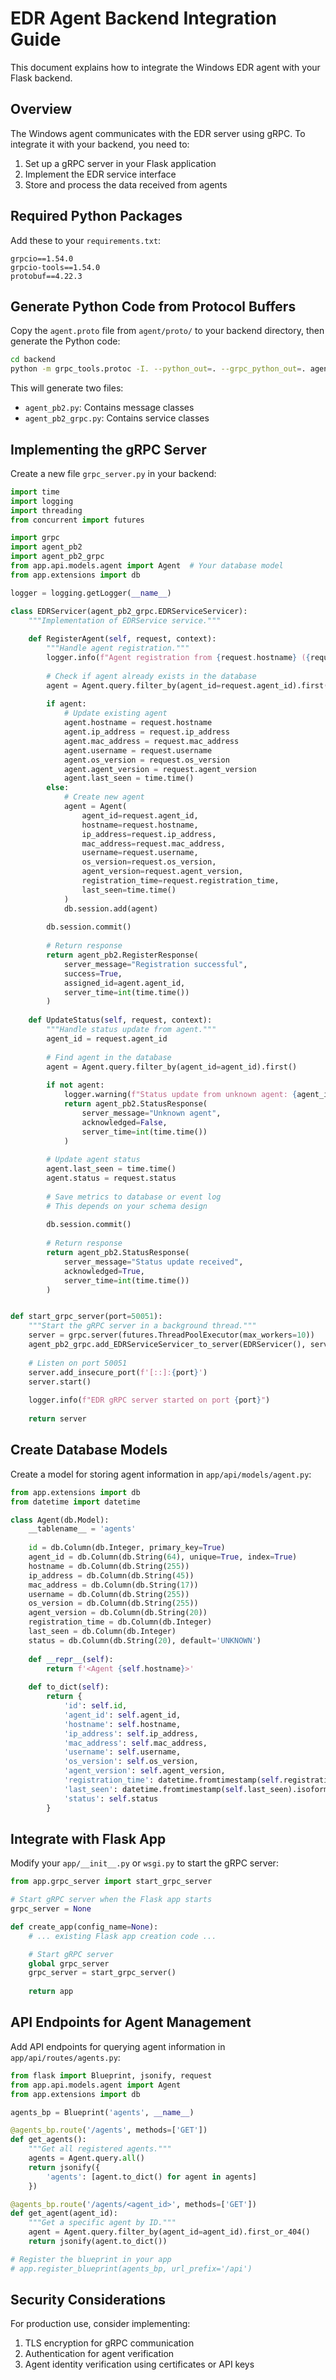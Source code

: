 # EDR Agent Backend Integration Guide

This document explains how to integrate the Windows EDR agent with your Flask backend.

## Overview

The Windows agent communicates with the EDR server using gRPC. To integrate it with your backend, you need to:

1. Set up a gRPC server in your Flask application
2. Implement the EDR service interface
3. Store and process the data received from agents

## Required Python Packages

Add these to your `requirements.txt`:

```
grpcio==1.54.0
grpcio-tools==1.54.0
protobuf==4.22.3
```

## Generate Python Code from Protocol Buffers

Copy the `agent.proto` file from `agent/proto/` to your backend directory, then generate the Python code:

```bash
cd backend
python -m grpc_tools.protoc -I. --python_out=. --grpc_python_out=. agent.proto
```

This will generate two files:
- `agent_pb2.py`: Contains message classes
- `agent_pb2_grpc.py`: Contains service classes

## Implementing the gRPC Server

Create a new file `grpc_server.py` in your backend:

```python
import time
import logging
import threading
from concurrent import futures

import grpc
import agent_pb2
import agent_pb2_grpc
from app.api.models.agent import Agent  # Your database model
from app.extensions import db

logger = logging.getLogger(__name__)

class EDRServicer(agent_pb2_grpc.EDRServiceServicer):
    """Implementation of EDRService service."""
    
    def RegisterAgent(self, request, context):
        """Handle agent registration."""
        logger.info(f"Agent registration from {request.hostname} ({request.ip_address})")
        
        # Check if agent already exists in the database
        agent = Agent.query.filter_by(agent_id=request.agent_id).first()
        
        if agent:
            # Update existing agent
            agent.hostname = request.hostname
            agent.ip_address = request.ip_address
            agent.mac_address = request.mac_address
            agent.username = request.username
            agent.os_version = request.os_version
            agent.agent_version = request.agent_version
            agent.last_seen = time.time()
        else:
            # Create new agent
            agent = Agent(
                agent_id=request.agent_id,
                hostname=request.hostname,
                ip_address=request.ip_address,
                mac_address=request.mac_address,
                username=request.username,
                os_version=request.os_version,
                agent_version=request.agent_version,
                registration_time=request.registration_time,
                last_seen=time.time()
            )
            db.session.add(agent)
            
        db.session.commit()
        
        # Return response
        return agent_pb2.RegisterResponse(
            server_message="Registration successful",
            success=True,
            assigned_id=agent.agent_id,
            server_time=int(time.time())
        )
    
    def UpdateStatus(self, request, context):
        """Handle status update from agent."""
        agent_id = request.agent_id
        
        # Find agent in the database
        agent = Agent.query.filter_by(agent_id=agent_id).first()
        
        if not agent:
            logger.warning(f"Status update from unknown agent: {agent_id}")
            return agent_pb2.StatusResponse(
                server_message="Unknown agent",
                acknowledged=False,
                server_time=int(time.time())
            )
        
        # Update agent status
        agent.last_seen = time.time()
        agent.status = request.status
        
        # Save metrics to database or event log
        # This depends on your schema design
        
        db.session.commit()
        
        # Return response
        return agent_pb2.StatusResponse(
            server_message="Status update received",
            acknowledged=True,
            server_time=int(time.time())
        )


def start_grpc_server(port=50051):
    """Start the gRPC server in a background thread."""
    server = grpc.server(futures.ThreadPoolExecutor(max_workers=10))
    agent_pb2_grpc.add_EDRServiceServicer_to_server(EDRServicer(), server)
    
    # Listen on port 50051
    server.add_insecure_port(f'[::]:{port}')
    server.start()
    
    logger.info(f"EDR gRPC server started on port {port}")
    
    return server
```

## Create Database Models

Create a model for storing agent information in `app/api/models/agent.py`:

```python
from app.extensions import db
from datetime import datetime

class Agent(db.Model):
    __tablename__ = 'agents'
    
    id = db.Column(db.Integer, primary_key=True)
    agent_id = db.Column(db.String(64), unique=True, index=True)
    hostname = db.Column(db.String(255))
    ip_address = db.Column(db.String(45))
    mac_address = db.Column(db.String(17))
    username = db.Column(db.String(255))
    os_version = db.Column(db.String(255))
    agent_version = db.Column(db.String(20))
    registration_time = db.Column(db.Integer)
    last_seen = db.Column(db.Integer)
    status = db.Column(db.String(20), default='UNKNOWN')
    
    def __repr__(self):
        return f'<Agent {self.hostname}>'
    
    def to_dict(self):
        return {
            'id': self.id,
            'agent_id': self.agent_id,
            'hostname': self.hostname,
            'ip_address': self.ip_address,
            'mac_address': self.mac_address, 
            'username': self.username,
            'os_version': self.os_version,
            'agent_version': self.agent_version,
            'registration_time': datetime.fromtimestamp(self.registration_time).isoformat() if self.registration_time else None,
            'last_seen': datetime.fromtimestamp(self.last_seen).isoformat() if self.last_seen else None,
            'status': self.status
        }
```

## Integrate with Flask App

Modify your `app/__init__.py` or `wsgi.py` to start the gRPC server:

```python
from app.grpc_server import start_grpc_server

# Start gRPC server when the Flask app starts
grpc_server = None

def create_app(config_name=None):
    # ... existing Flask app creation code ...

    # Start gRPC server
    global grpc_server
    grpc_server = start_grpc_server()
    
    return app
```

## API Endpoints for Agent Management

Add API endpoints for querying agent information in `app/api/routes/agents.py`:

```python
from flask import Blueprint, jsonify, request
from app.api.models.agent import Agent
from app.extensions import db

agents_bp = Blueprint('agents', __name__)

@agents_bp.route('/agents', methods=['GET'])
def get_agents():
    """Get all registered agents."""
    agents = Agent.query.all()
    return jsonify({
        'agents': [agent.to_dict() for agent in agents]
    })

@agents_bp.route('/agents/<agent_id>', methods=['GET'])
def get_agent(agent_id):
    """Get a specific agent by ID."""
    agent = Agent.query.filter_by(agent_id=agent_id).first_or_404()
    return jsonify(agent.to_dict())

# Register the blueprint in your app
# app.register_blueprint(agents_bp, url_prefix='/api')
```

## Security Considerations

For production use, consider implementing:

1. TLS encryption for gRPC communication
2. Authentication for agent verification
3. Agent identity verification using certificates or API keys 
